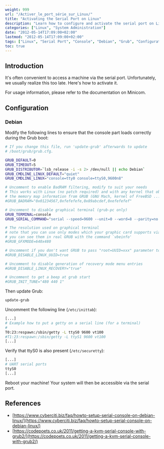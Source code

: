 ```yaml
---
weight: 999
url: "/Activer_le_port_série_sur_Linux/"
title: "Activating the Serial Port on Linux"
description: "Learn how to configure and activate the serial port on Linux systems for remote access and management."
categories: ["Linux", "System Administration"]
date: "2012-05-14T17:09:00+02:00"
lastmod: "2012-05-14T17:09:00+02:00"
tags: ["Linux", "Serial Port", "Console", "Debian", "Grub", "Configuration"]
toc: true
---
```


## Introduction

It's often convenient to access a machine via the serial port. Unfortunately, we usually realize this too late. Here's how to activate it.

For usage information, please refer to the documentation on Minicom.

## Configuration

### Debian

Modify the following lines to ensure that the console part loads correctly during the Grub boot:

```bash {linenos=table,hl_lines=[8,16,17],anchorlinenos=true}
# If you change this file, run 'update-grub' afterwards to update
# /boot/grub/grub.cfg.

GRUB_DEFAULT=0
GRUB_TIMEOUT=5
GRUB_DISTRIBUTOR=`lsb_release -i -s 2> /dev/null || echo Debian`
GRUB_CMDLINE_LINUX_DEFAULT="quiet"
GRUB_CMDLINE_LINUX="console=tty0 console=ttyS0,9600n8"

# Uncomment to enable BadRAM filtering, modify to suit your needs
# This works with Linux (no patch required) and with any kernel that obtains
# the memory map information from GRUB (GNU Mach, kernel of FreeBSD ...)
#GRUB_BADRAM="0x01234567,0xfefefefe,0x89abcdef,0xefefefef"

# Uncomment to disable graphical terminal (grub-pc only)
GRUB_TERMINAL=console
GRUB_SERIAL_COMMAND="serial --speed=9600 --unit=0 --word=8 --parity=no --stop=1"

# The resolution used on graphical terminal
# note that you can use only modes which your graphic card supports via VBE
# you can see them in real GRUB with the command `vbeinfo'
#GRUB_GFXMODE=640x480

# Uncomment if you don't want GRUB to pass "root=UUID=xxx" parameter to Linux
#GRUB_DISABLE_LINUX_UUID=true

# Uncomment to disable generation of recovery mode menu entries
#GRUB_DISABLE_LINUX_RECOVERY="true"

# Uncomment to get a beep at grub start
#GRUB_INIT_TUNE="480 440 1"
```

Then update Grub:

```bash
update-grub
```

Uncomment the following line (`/etc/inittab`):

```bash {linenos=table,hl_lines=[4]}
[...]
# Example how to put a getty on a serial line (for a terminal)
#
T0:23:respawn:/sbin/getty -L ttyS0 9600 vt100
#T1:23:respawn:/sbin/getty -L ttyS1 9600 vt100
[...]
```

Verify that ttyS0 is also present (`/etc/securetty`):

```bash {linenos=table,hl_lines=[3]}
[...]
# UART serial ports
ttyS0
[...]
```

Reboot your machine! Your system will then be accessible via the serial port.

## References

- [https://www.cyberciti.biz/faq/howto-setup-serial-console-on-debian-linux/](https://www.cyberciti.biz/faq/howto-setup-serial-console-on-debian-linux/)
- [https://codepoets.co.uk/2011/getting-a-kvm-serial-console-with-grub2/](https://codepoets.co.uk/2011/getting-a-kvm-serial-console-with-grub2/)
